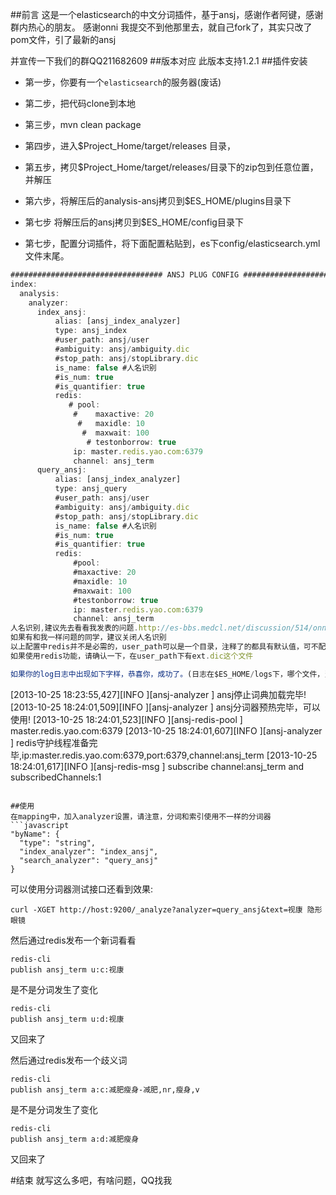 ##前言
这是一个elasticsearch的中文分词插件，基于ansj，感谢作者阿键，感谢群内热心的朋友。
感谢onni
我提交不到他那里去，就自己fork了，其实只改了pom文件，引了最新的ansj

并宣传一下我们的群QQ211682609
##版本对应
此版本支持1.2.1
##插件安装

* 第一步，你要有一个`elasticsearch`的服务器(废话)

* 第二步，把代码clone到本地

* 第三步，mvn clean package

* 第四步，进入$Project_Home/target/releases 目录，

* 第五步，拷贝$Project_Home/target/releases/目录下的zip包到任意位置，并解压

* 第六步，将解压后的analysis-ansj拷贝到$ES_HOME/plugins目录下

* 第七步    将解压后的ansj拷贝到$ES_HOME/config目录下

* 第七步，配置分词插件，将下面配置粘贴到，es下config/elasticsearch.yml 文件末尾。
```javascript
################################## ANSJ PLUG CONFIG ################################
index:
  analysis:
    analyzer:
      index_ansj:
          alias: [ansj_index_analyzer]
          type: ansj_index
          #user_path: ansj/user
          #ambiguity: ansj/ambiguity.dic
          #stop_path: ansj/stopLibrary.dic
          is_name: false #人名识别
          #is_num: true 
          #is_quantifier: true
          redis:
             # pool: 
              #    maxactive: 20
               #   maxidle: 10
                #  maxwait: 100
                 # testonborrow: true
              ip: master.redis.yao.com:6379
              channel: ansj_term
      query_ansj:
          alias: [ansj_index_analyzer]
          type: ansj_query
          #user_path: ansj/user
          #ambiguity: ansj/ambiguity.dic
          #stop_path: ansj/stopLibrary.dic
          is_name: false #人名识别
          #is_num: true
          #is_quantifier: true
          redis:
              #pool:
              #maxactive: 20
              #maxidle: 10
              #maxwait: 100
              #testonborrow: true
              ip: master.redis.yao.com:6379
              channel: ansj_term
人名识别,建议先去看看我发表的问题.http://es-bbs.medcl.net/discussion/514/onni%E9%98%BF%E9%94%AEm%E5%A4%A7%E5%BF%AB%E6%9D%A5%E7%9C%8B%E7%9C%8B%E5%90%A7%E5%85%B3%E4%BA%8Equery_string%E5%A6%82%E4%BD%95%E5%B0%86query%E5%8F%82%E6%95%B0%E5%81%9A%E4%B8%BA%E4%B8%80%E4%B8%AA%E6%95%B4%E4%BD%93%E5%BC%95%E5%8F%91%E7%9A%84%E8%A1%80%E6%A1%88%E6%8D%AE%E8%AF%B4%E6%A0%87%E9%A2%98%E8%A6%81%E9%86%92%E7%9B%AE
如果有和我一样问题的同学，建议关闭人名识别
以上配置中redis并不是必需的，user_path可以是一个目录，注释了的都具有默认值，可不配置
如果使用redis功能，请确认一下，在user_path下有ext.dic这个文件

如果你的log日志中出现如下字样，恭喜你，成功了。(日志在$ES_HOME/logs下，哪个文件，当然就是你的集群名称啦，知道的无视这段吧)
```
[2013-10-25 18:23:55,427][INFO ][ansj-analyzer            ] ansj停止词典加载完毕!
[2013-10-25 18:24:01,509][INFO ][ansj-analyzer            ] ansj分词器预热完毕，可以使用!
[2013-10-25 18:24:01,523][INFO ][ansj-redis-pool          ] master.redis.yao.com:6379
[2013-10-25 18:24:01,607][INFO ][ansj-analyzer            ] redis守护线程准备完毕,ip:master.redis.yao.com:6379,port:6379,channel:ansj_term
[2013-10-25 18:24:01,617][INFO ][ansj-redis-msg           ] subscribe channel:ansj_term and subscribedChannels:1
```

##使用
在mapping中，加入analyzer设置，请注意，分词和索引使用不一样的分词器
```javascript
"byName": {
  "type": "string",
  "index_analyzer": "index_ansj",
  "search_analyzer": "query_ansj"
}
```
可以使用分词器测试接口还看到效果:
```
curl -XGET http://host:9200/_analyze?analyzer=query_ansj&text=视康 隐形眼镜
```
然后通过redis发布一个新词看看
```
redis-cli
publish ansj_term u:c:视康

```
是不是分词发生了变化
```
redis-cli
publish ansj_term u:d:视康
```
又回来了

然后通过redis发布一个歧义词
```
redis-cli
publish ansj_term a:c:减肥瘦身-减肥,nr,瘦身,v

```
是不是分词发生了变化
```
redis-cli
publish ansj_term a:d:减肥瘦身
```
又回来了


#结束
就写这么多吧，有啥问题，QQ找我
